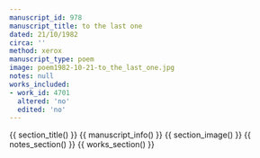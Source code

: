 ```yaml
---
manuscript_id: 978
manuscript_title: to the last one
dated: 21/10/1982
circa: ''
method: xerox
manuscript_type: poem
image: poem1982-10-21-to_the_last_one.jpg
notes: null
works_included:
- work_id: 4701
  altered: 'no'
  edited: 'no'
---
```


{{ section_title() }}
{{ manuscript_info() }}
{{ section_image() }}
{{ notes_section() }}
{{ works_section() }}
